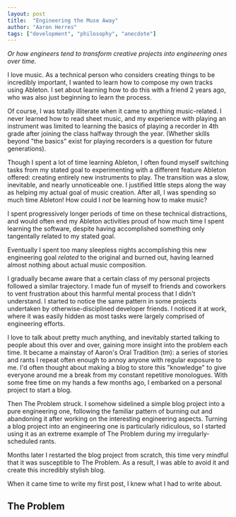 ```yaml
---
layout: post
title:  "Engineering the Muse Away"
author: "Aaron Herres"
tags: ["development", "philosophy", "anecdote"]
---
```


*Or how engineers tend to transform creative projects into engineering ones over time.*

I love music. As a technical person who considers creating things to be incredibly important, I wanted to learn how to compose my own tracks using Ableton. I set about learning how to do this with a friend 2 years ago, who was also just beginning to learn the process.

Of course, I was totally illiterate when it came to anything music-related. I never learned how to read sheet music, and my experience with playing an instrument was limited to learning the basics of playing a recorder in 4th grade after joining the class halfway through the year. (Whether skills beyond "the basics" exist for playing recorders is a question for future generations).

Though I spent a lot of time learning Ableton, I often found myself switching tasks from my stated goal to experimenting with a different feature Ableton offered: creating entirely new instruments to play. The transition was a slow, inevitable, and nearly unnoticeable one. I justified little steps along the way as helping my actual goal of music creation. After all, I was spending so much time Ableton! How could I *not* be learning how to make music?

I spent progressively longer periods of time on these technical distractions, and would often end my Ableton activities proud of how much time I spent learning the software, despite having accomplished something only tangentally related to my stated goal.

 Eventually I spent too many sleepless nights accomplishing this new engineering goal *related* to the original and burned out, having learned almost nothing about actual music composition.

 I gradually became aware that a certain class of my personal projects followed a similar trajectory. I made fun of myself to friends and coworkers to vent frustration about this harmful mental process that I didn't understand. I started to notice the same pattern in some projects undertaken by otherwise-disciplined developer friends. I noticed it at work, where it was easily hidden as most tasks were largely comprised of engineering efforts.

 I love to talk about pretty much anything, and inevitably started talking to people about this over and over, gaining more insight into the problem each time. It became a mainstay of Aaron's Oral Tradition (tm): a series of stories and rants I repeat often enough to annoy anyone with regular exposure to me. I'd often thought about making a blog to store this "knowledge" to give everyone around me a break from my constant repetitive monologues. With some free time on my hands a few months ago, I embarked on a personal project to start a blog.

Then The Problem struck. I somehow sidelined a simple blog project into a pure engineering one, following the familiar pattern of burning out and abandoning it after working on the interesting engineering aspects. Turning a blog project into an engineering one is particularly ridiculous, so I started using it as an extreme example of The Problem during my irregularly-scheduled rants. 

Months later I restarted the blog project from scratch, this time very mindful that it was susceptible to The Problem. As a result, I was able to avoid it and create this incredibly stylish blog.

When it came time to write my first post, I knew what I had to write about.

## The Problem

